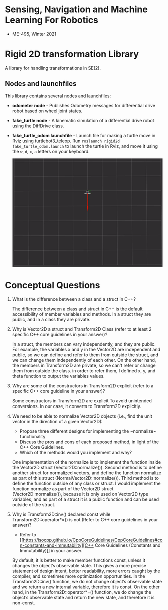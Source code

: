 # Sensing, Navigation and Machine Learning For Robotics

- ME-495, Winter 2021

# Rigid 2D transformation Library

A library for handling transformations in SE(2).

## Nodes and launchfiles

This library contains several nodes and launchfiles:

- **odometer node** - Publishes Odometry messages for differential drive robot based on wheel joint states.
- **fake_turtle node** - A kinematic simulation of a differential drive robot using the DiffDrive class.

- **fake_turtle_odom launchfile** - Launch file for making a turtle move in Rviz using turtlebot3_teleop. Run `roslaunch rigid2d fake_turtle_odom.launch` to launch the turtle in Rviz, and move it using the `w`, `d`, `x`, `a` letters on your keyboard.

  ![Demonstration](https://github.com/YaelBenShalom/Sensing_Navigation_and_ML/blob/master/rigid2d/videos/Task_E.gif)

# Conceptual Questions

1. What is the difference between a class and a struct in C++?

   The difference between a class and struct in C++ is the default accessibility of member variables and methods. In a struct they are public, and in a class they are private.

2. Why is Vector2D a struct and Transform2D Class (refer to at least 2 specific C++ core guidelines in your answer)?

   In a struct, the members can vary independently, and they are public. For example, the variables x and y in the Vector2D are independent and public, so we can define and refer to them from outside the struct, and we can change them independently of each other. On the other hand, the members in Transform2D are private, so we can't refer or change them from outside the class. in order to refer them, I defined x, y, and theta function to output the variables values.

3. Why are some of the constructors in Transform2D explicit (refer to a specific C++ core guideline in your answer)?

   Some constructors in Transform2D are explicit To avoid unintended conversions. In our case, it converts to Transform2D explicitly.

4. We need to be able to normalize Vector2D objects (i.e., find the unit vector in the direction of a given Vector2D):

   - Propose three different designs for implementing the ~normalize~ functionality
   - Discuss the pros and cons of each proposed method, in light of the C++ Core Guidelines.
   - Which of the methods would you implement and why?

   One implementation of the normalize is to implement the function inside the Vector2D struct (Vector2D::normalize()). Second method is to define another struct for normalized vectors, and define the function normalize as part of this struct (NormalVector2D::normalize()). Third method is to define the function outside of any class or struct.
   I would implement the function normalize as part of the Vector2D struct (Vector2D::normalize()), because it is only used on Vector2D type variables, and as part of a struct it is a public function and can be used outside of the struct.

5. Why is Transform2D::inv() declared const while Transform2D::operator\*=() is not (Refer to C++ core guidelines in your answer)?

   - Refer to [[https://isocpp.github.io/CppCoreGuidelines/CppCoreGuidelines#con-constants-and-immutability][C++ Core Guidelines (Constants and Immutability)]] in your answer.

   By default, it is better to make member functions const, unless it changes the object’s observable state. This gives a more precise statement of design intent, better readability, more errors caught by the compiler, and sometimes more optimization opportunities. In the Transform2D::inv() function, we do not change object’s observable state and we return a new internal variable, therefore it is const. On the other hand, in the Transform2D::operator\*=() function, we do change the object’s observable state and return the new state, and therefore it is non-const.
